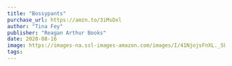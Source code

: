 ```yaml
---
title: "Bossypants"
purchase_url: https://amzn.to/3iMsDxl
author: "Tina Fey"
publisher: "Reagan Arthur Books"
date: 2020-08-16
image: https://images-na.ssl-images-amazon.com/images/I/41NjojsFnXL._SL75_.jpg
tags:
---
```


